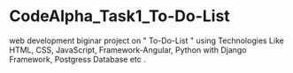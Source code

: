 # CodeAlpha_Task1_To-Do-List
web development  biginar project  on " To-Do-List "  using Technologies Like HTML, CSS, JavaScript, Framework-Angular,   Python with Django Framework,   Postgress Database etc   .

